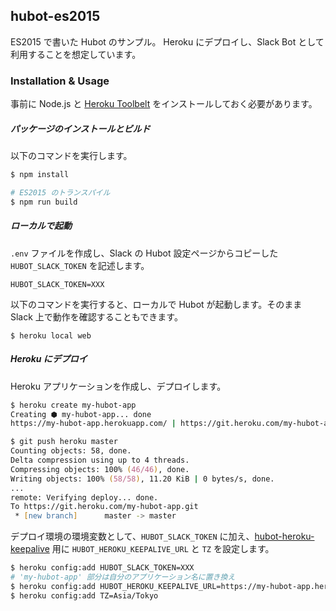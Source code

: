 hubot-es2015
------------

ES2015 で書いた Hubot のサンプル。
Heroku にデプロイし、Slack Bot として利用することを想定しています。

### Installation & Usage

事前に Node.js と [Heroku Toolbelt](https://toolbelt.heroku.com/) をインストールしておく必要があります。

##### パッケージのインストールとビルド

以下のコマンドを実行します。

```zsh
$ npm install

# ES2015 のトランスパイル
$ npm run build
```

##### ローカルで起動

`.env` ファイルを作成し、Slack の Hubot 設定ページからコピーした `HUBOT_SLACK_TOKEN` を記述します。

```
HUBOT_SLACK_TOKEN=XXX
```

以下のコマンドを実行すると、ローカルで Hubot が起動します。そのまま Slack 上で動作を確認することもできます。

```
$ heroku local web
```


##### Heroku にデプロイ

Heroku アプリケーションを作成し、デプロイします。

```zsh
$ heroku create my-hubot-app
Creating ⬢ my-hubot-app... done
https://my-hubot-app.herokuapp.com/ | https://git.heroku.com/my-hubot-app.git

$ git push heroku master
Counting objects: 58, done.
Delta compression using up to 4 threads.
Compressing objects: 100% (46/46), done.
Writing objects: 100% (58/58), 11.20 KiB | 0 bytes/s, done.
...
remote: Verifying deploy... done.
To https://git.heroku.com/my-hubot-app.git
 * [new branch]      master -> master
```

デプロイ環境の環境変数として、`HUBOT_SLACK_TOKEN` に加え、[hubot-heroku-keepalive](https://github.com/hubot-scripts/hubot-heroku-keepalive) 用に `HUBOT_HEROKU_KEEPALIVE_URL` と `TZ` を設定します。

```zsh
$ heroku config:add HUBOT_SLACK_TOKEN=XXX
# 'my-hubot-app' 部分は自分のアプリケーション名に置き換え
$ heroku config:add HUBOT_HEROKU_KEEPALIVE_URL=https://my-hubot-app.herokuapp.com
$ heroku config:add TZ=Asia/Tokyo
```
